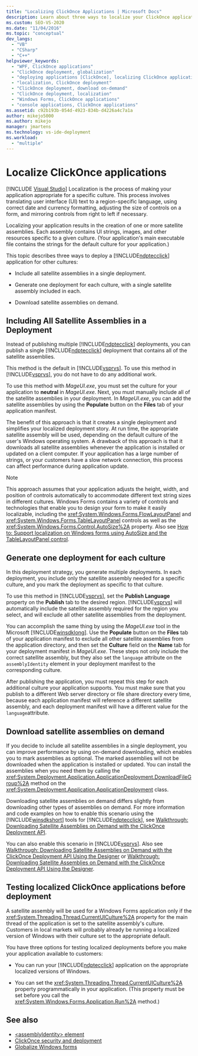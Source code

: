 ```yaml
---
title: "Localizing ClickOnce Applications | Microsoft Docs"
description: Learn about three ways to localize your ClickOnce application to a version appropriate for a specific culture.
ms.custom: SEO-VS-2020
ms.date: "11/04/2016"
ms.topic: "conceptual"
dev_langs:
  - "VB"
  - "CSharp"
  - "C++"
helpviewer_keywords:
  - "WPF, ClickOnce applications"
  - "ClickOnce deployment, globalization"
  - "deploying applications [ClickOnce], localizing ClickOnce applications"
  - "localization, ClickOnce deployment"
  - "ClickOnce deployment, download on-demand"
  - "ClickOnce deployment, localization"
  - "Windows Forms, ClickOnce applications"
  - "console applications, ClickOnce applications"
ms.assetid: c92b193b-054d-4923-834b-d4226a4c7a1a
author: mikejo5000
ms.author: mikejo
manager: jmartens
ms.technology: vs-ide-deployment
ms.workload:
  - "multiple"
---
```

# Localize ClickOnce applications

 [!INCLUDE [Visual Studio](~/includes/applies-to-version/vs-windows-only.md)]
Localization is the process of making your application appropriate for a specific culture. This process involves translating user interface (UI) text to a region-specific language, using correct date and currency formatting, adjusting the size of controls on a form, and mirroring controls from right to left if necessary.

 Localizing your application results in the creation of one or more satellite assemblies. Each assembly contains UI strings, images, and other resources specific to a given culture. (Your application's main executable file contains the strings for the default culture for your application.)

 This topic describes three ways to deploy a [!INCLUDE[ndptecclick](../deployment/includes/ndptecclick_md.md)] application for other cultures:

- Include all satellite assemblies in a single deployment.

- Generate one deployment for each culture, with a single satellite assembly included in each.

- Download satellite assemblies on demand.

## Including All Satellite Assemblies in a Deployment
 Instead of publishing multiple [!INCLUDE[ndptecclick](../deployment/includes/ndptecclick_md.md)] deployments, you can publish a single [!INCLUDE[ndptecclick](../deployment/includes/ndptecclick_md.md)] deployment that contains all of the satellite assemblies.

 This method is the default in [!INCLUDE[vsprvs](../code-quality/includes/vsprvs_md.md)]. To use this method in [!INCLUDE[vsprvs](../code-quality/includes/vsprvs_md.md)], you do not have to do any additional work.

 To use this method with *MageUI.exe*, you must set the culture for your application to **neutral** in *MageUI.exe*. Next, you must manually include all of the satellite assemblies in your deployment. In *MageUI.exe*, you can add the satellite assemblies by using the **Populate** button on the **Files** tab of your application manifest.

 The benefit of this approach is that it creates a single deployment and simplifies your localized deployment story. At run time, the appropriate satellite assembly will be used, depending on the default culture of the user's Windows operating system. A drawback of this approach is that it downloads all satellite assemblies whenever the application is installed or updated on a client computer. If your application has a large number of strings, or your customers have a slow network connection, this process can affect performance during application update.

> [!NOTE]
> This approach assumes that your application adjusts the height, width, and position of controls automatically to accommodate different text string sizes in different cultures. Windows Forms contains a variety of controls and technologies that enable you to design your form to make it easily localizable, including the <xref:System.Windows.Forms.FlowLayoutPanel> and <xref:System.Windows.Forms.TableLayoutPanel> controls as well as the <xref:System.Windows.Forms.Control.AutoSize%2A> property.  Also see [How to: Support localization on Windows forms using AutoSize and the TableLayoutPanel control](/previous-versions/visualstudio/visual-studio-2010/1zkt8b33(v=vs.100)).

## Generate one deployment for each culture
 In this deployment strategy, you generate multiple deployments. In each deployment, you include only the satellite assembly needed for a specific culture, and you mark the deployment as specific to that culture.

 To use this method in [!INCLUDE[vsprvs](../code-quality/includes/vsprvs_md.md)], set the **Publish Language** property on the **Publish** tab to the desired region. [!INCLUDE[vsprvs](../code-quality/includes/vsprvs_md.md)] will automatically include the satellite assembly required for the region you select, and will exclude all other satellite assemblies from the deployment.

 You can accomplish the same thing by using the *MageUI.exe* tool in the Microsoft [!INCLUDE[winsdklong](../deployment/includes/winsdklong_md.md)]. Use the **Populate** button on the **Files** tab of your application manifest to exclude all other satellite assemblies from the application directory, and then set the **Culture** field on the **Name** tab for your deployment manifest in *MageUI.exe*. These steps not only include the correct satellite assembly, but they also set the `language` attribute on the `assemblyIdentity` element in your deployment manifest to the corresponding culture.

 After publishing the application, you must repeat this step for each additional culture your application supports. You must make sure that you publish to a different Web server directory or file share directory every time, because each application manifest will reference a different satellite assembly, and each deployment manifest will have a different value for the `language`attribute.

## Download satellite assemblies on demand
 If you decide to include all satellite assemblies in a single deployment, you can improve performance by using on-demand downloading, which enables you to mark assemblies as optional. The marked assemblies will not be downloaded when the application is installed or updated. You can install the assemblies when you need them by calling the <xref:System.Deployment.Application.ApplicationDeployment.DownloadFileGroup%2A> method on the <xref:System.Deployment.Application.ApplicationDeployment> class.

 Downloading satellite assemblies on demand differs slightly from downloading other types of assemblies on demand. For more information and code examples on how to enable this scenario using the [!INCLUDE[winsdkshort](../debugger/debug-interface-access/includes/winsdkshort_md.md)] tools for [!INCLUDE[ndptecclick](../deployment/includes/ndptecclick_md.md)], see [Walkthrough: Downloading Satellite Assemblies on Demand with the ClickOnce Deployment API](../deployment/walkthrough-downloading-satellite-assemblies-on-demand-with-the-clickonce-deployment-api.md).

 You can also enable this scenario in [!INCLUDE[vsprvs](../code-quality/includes/vsprvs_md.md)].  Also see [Walkthrough: Downloading Satellite Assemblies on Demand with the ClickOnce Deployment API Using the Designer](/previous-versions/visualstudio/visual-studio-2012/ms366788(v=vs.110)) or [Walkthrough: Downloading Satellite Assemblies on Demand with the ClickOnce Deployment API Using the Designer](/previous-versions/visualstudio/visual-studio-2013/ms366788(v=vs.120)).

## Testing localized ClickOnce applications before deployment
 A satellite assembly will be used for a Windows Forms application only if the <xref:System.Threading.Thread.CurrentUICulture%2A> property for the main thread of the application is set to the satellite assembly's culture. Customers in local markets will probably already be running a localized version of Windows with their culture set to the appropriate default.

 You have three options for testing localized deployments before you make your application available to customers:

- You can run your [!INCLUDE[ndptecclick](../deployment/includes/ndptecclick_md.md)] application on the appropriate localized versions of Windows.

- You can set the <xref:System.Threading.Thread.CurrentUICulture%2A> property programmatically in your application. (This property must be set before you call the <xref:System.Windows.Forms.Application.Run%2A> method.)

## See also
- [\<assemblyIdentity> element](../deployment/assemblyidentity-element-clickonce-deployment.md)
- [ClickOnce security and deployment](../deployment/clickonce-security-and-deployment.md)
- [Globalize Windows forms](/dotnet/framework/winforms/advanced/globalizing-windows-forms)